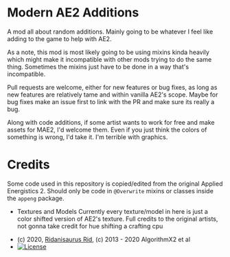 # Modern AE2 Additions
A mod all about random additions. Mainly going to be whatever I feel like adding to the game to help with AE2.

As a note, this mod is most likely going to be using mixins kinda heavily which
might make it incompatible with other mods trying to do the same
thing. Sometimes the mixins just have to be done in a way that's incompatible.

Pull requests are welcome, either for new features or bug fixes, as long as new
features are relatively tame and within vanilla AE2's scope. Maybe for bug fixes
make an issue first to link with the PR and make sure its really a bug.

Along with code additions, if some artist wants to work for free and make assets
for MAE2, I'd welcome them. Even if you just think the colors of something is
wrong, I'd take it. I'm terrible with graphics.

# Credits
Some code used in this repository is copied/edited from the original
Applied Energistics 2. Should only be code in `@Overwrite` mixins or classes inside
the `appeng` package.

* Textures and Models Currently every texture/model in here is just a color
shifted version of AE2's texture. Full credits to the original artists, not gonna
take credit for hue shifting a crafting cpu
- (c) 2020, [Ridanisaurus Rid](https://github.com/Ridanisaurus/), (c) 2013 - 2020 AlgorithmX2 et al
- [![License](https://img.shields.io/badge/License-CC%20BY--NC--SA%203.0-yellow.svg?style=flat-square)](https://creativecommons.org/licenses/by-nc-sa/3.0/)